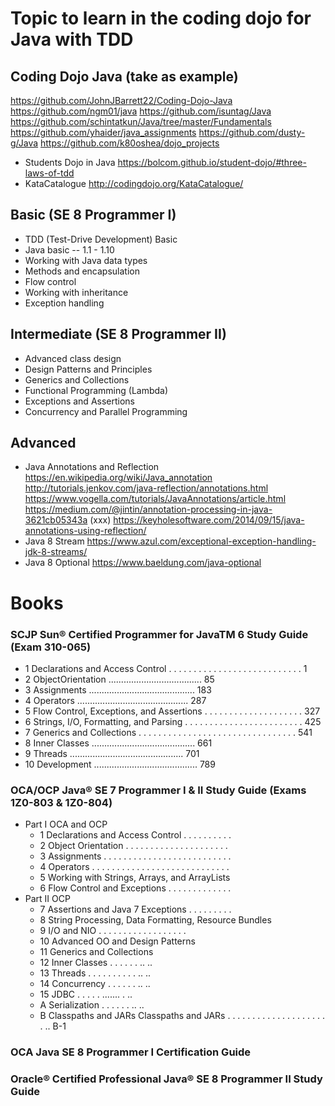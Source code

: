 # Topic to learn in the coding dojo for Java with TDD
## Coding Dojo Java (take as example)
  https://github.com/JohnJBarrett22/Coding-Dojo-Java
  https://github.com/ngm01/java
  https://github.com/isuntag/Java
  https://github.com/schintatkun/Java/tree/master/Fundamentals
  https://github.com/yhaider/java_assignments
  https://github.com/dusty-g/Java
  https://github.com/k80oshea/dojo_projects
  - Students Dojo in Java
    https://bolcom.github.io/student-dojo/#three-laws-of-tdd
  - KataCatalogue
    http://codingdojo.org/KataCatalogue/
    
## Basic (SE 8 Programmer I)
- TDD (Test-Drive Development) Basic
- Java basic
  -- 1.1 - 1.10
- Working with Java data types
- Methods and encapsulation
- Flow control
- Working with inheritance
- Exception handling

## Intermediate (SE 8 Programmer II)
- Advanced class design
- Design Patterns and Principles
- Generics and Collections
- Functional Programming (Lambda)
- Exceptions and Assertions
- Concurrency and Parallel Programming

## Advanced
- Java Annotations and Reflection
https://en.wikipedia.org/wiki/Java_annotation
http://tutorials.jenkov.com/java-reflection/annotations.html
https://www.vogella.com/tutorials/JavaAnnotations/article.html
https://medium.com/@jintin/annotation-processing-in-java-3621cb05343a (xxx)
https://keyholesoftware.com/2014/09/15/java-annotations-using-reflection/
- Java 8 Stream
  https://www.azul.com/exceptional-exception-handling-jdk-8-streams/
- Java 8 Optional
  https://www.baeldung.com/java-optional
  
# Books
### SCJP Sun® Certified Programmer for JavaTM 6 Study Guide (Exam 310-065)
- 1 Declarations and Access Control . . . . . . . . . . . . . . . . . . . . . . . . . . . 1
- 2 ObjectOrientation ..................................... 85
- 3 Assignments .......................................... 183
- 4 Operators ............................................ 287
- 5 Flow Control, Exceptions, and Assertions . . . . . . . . . . . . . . . . . . . . 327
- 6 Strings, I/O, Formatting, and Parsing . . . . . . . . . . . . . . . . . . . . . . . . 425
- 7 Generics and Collections . . . . . . . . . . . . . . . . . . . . . . . . . . . . . . . . 541
- 8 Inner Classes ......................................... 661
- 9 Threads ............................................. 701
- 10 Development ......................................... 789

### OCA/OCP Java® SE 7 Programmer I & II Study Guide (Exams 1Z0-803 & 1Z0-804)
* Part I OCA and OCP
  - 1 Declarations and Access Control . . . . . . . . . .
  - 2 Object Orientation . . . . . . . . . . . . . . . . . . . . .
  - 3 Assignments . . . . . . . . . . . . . . . . . . . . . . . . . .
  - 4 Operators . . . . . . . . . . . . . . . . . . . . . . . . . . . .
  - 5 Working with Strings, Arrays, and ArrayLists
  - 6 Flow Control and Exceptions . . . . . . . . . . . . .
* Part II OCP
  - 7 Assertions and Java 7 Exceptions . . . . . . . . .
  - 8 String Processing, Data Formatting, Resource Bundles
  - 9 I/O and NIO . . . . . . . . . . . . . . . . . .
  - 10 Advanced OO and Design Patterns
  - 11 Generics and Collections
  - 12 Inner Classes . . . . . . .. ..
  - 13 Threads . . . . . . . . . . .. ..
  - 14 Concurrency . . . . . . .. ..
  - 15 JDBC . . . . . ....... . ..
  - A Serialization . . . . . . .. ..
  - B Classpaths and JARs Classpaths and JARs . . . . . . . . . . . . . . . . . . . . . .. B-1

### OCA Java SE 8 Programmer I Certification Guide

### Oracle® Certified Professional Java® SE 8 Programmer II Study Guide
